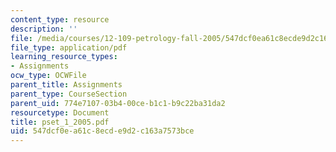 ```yaml
---
content_type: resource
description: ''
file: /media/courses/12-109-petrology-fall-2005/547dcf0ea61c8ecde9d2c163a7573bce_pset_1_2005.pdf
file_type: application/pdf
learning_resource_types:
- Assignments
ocw_type: OCWFile
parent_title: Assignments
parent_type: CourseSection
parent_uid: 774e7107-03b4-00ce-b1c1-b9c22ba31da2
resourcetype: Document
title: pset_1_2005.pdf
uid: 547dcf0e-a61c-8ecd-e9d2-c163a7573bce
---
```

